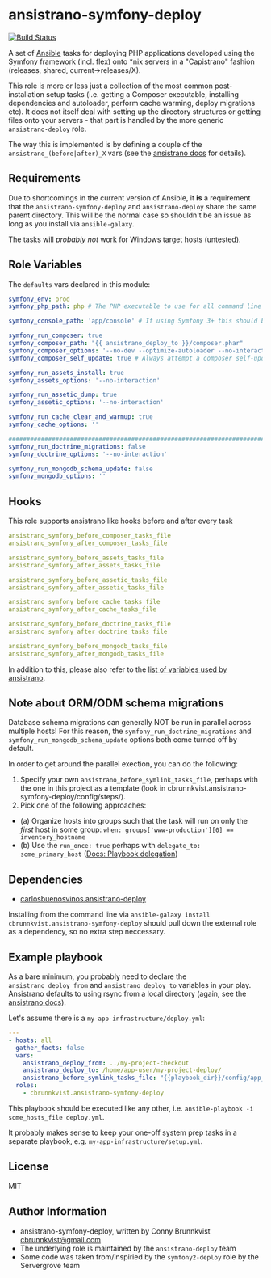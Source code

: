 ansistrano-symfony-deploy
=========

[![Build Status](https://travis-ci.org/cbrunnkvist/ansistrano-symfony-deploy.svg?branch=master)](https://travis-ci.org/cbrunnkvist/ansistrano-symfony-deploy)

A set of [Ansible](http://docs.ansible.com/) tasks for deploying PHP applications developed using the Symfony framework (incl. flex) onto *nix servers in a "Capistrano" fashion (releases, shared, current->releases/X).

This role is more or less just a collection of the most common post-installation setup tasks (i.e. getting a Composer executable, installing dependencies and autoloader, perform cache warming, deploy migrations etc). It does not itself deal with setting up the directory structures or getting files onto your servers - that part is handled by the more generic `ansistrano-deploy` role.

The way this is implemented is by defining a couple of the `ansistrano_(before|after)_X` vars (see the [ansistrano docs](https://github.com/ansistrano/deploy#main-workflow) for details).

Requirements
------------

Due to shortcomings in the current version of Ansible, it __is__ a requirement that the `ansistrano-symfony-deploy` and `ansistrano-deploy` share the same parent directory. This will be the normal case so shouldn't be an issue as long as you install via `ansible-galaxy`.

The tasks will _probably not_ work for Windows target hosts (untested).

Role Variables
--------------

The `defaults` vars declared in this module:

```YAML
symfony_env: prod
symfony_php_path: php # The PHP executable to use for all command line tasks

symfony_console_path: 'app/console' # If using Symfony 3+ this should be 'bin/console'

symfony_run_composer: true
symfony_composer_path: "{{ ansistrano_deploy_to }}/composer.phar"
symfony_composer_options: '--no-dev --optimize-autoloader --no-interaction'
symfony_composer_self_update: true # Always attempt a composer self-update

symfony_run_assets_install: true
symfony_assets_options: '--no-interaction'

symfony_run_assetic_dump: true
symfony_assetic_options: '--no-interaction'

symfony_run_cache_clear_and_warmup: true
symfony_cache_options: ''

###############################################################################
symfony_run_doctrine_migrations: false
symfony_doctrine_options: '--no-interaction'

symfony_run_mongodb_schema_update: false
symfony_mongodb_options: ''
```

Hooks
-----

This role supports ansistrano like hooks before and after every task

```YAML
ansistrano_symfony_before_composer_tasks_file
ansistrano_symfony_after_composer_tasks_file

ansistrano_symfony_before_assets_tasks_file
ansistrano_symfony_after_assets_tasks_file

ansistrano_symfony_before_assetic_tasks_file
ansistrano_symfony_after_assetic_tasks_file

ansistrano_symfony_before_cache_tasks_file
ansistrano_symfony_after_cache_tasks_file

ansistrano_symfony_before_doctrine_tasks_file
ansistrano_symfony_after_doctrine_tasks_file

ansistrano_symfony_before_mongodb_tasks_file
ansistrano_symfony_after_mongodb_tasks_file

```

In addition to this, please also refer to the [list of variables used by ansistrano](https://github.com/ansistrano/deploy#role-variables).

Note about ORM/ODM schema migrations
------------------------------------

Database schema migrations can generally NOT be run in parallel across multiple hosts! For this reason, the `symfony_run_doctrine_migrations` and `symfony_run_mongodb_schema_update` options both come turned off by default.

In order to get around the parallel exection, you can do the following:

1. Specify your own `ansistrano_before_symlink_tasks_file`, perhaps with the one in this project as a template (look in cbrunnkvist.ansistrano-symfony-deploy/config/steps/).
2. Pick one of the following approaches:
  - (a) Organize hosts into groups such that the task will run on only the _first_ host in some group:
    `when: groups['www-production'][0] == inventory_hostname`
  - (b) Use the `run_once: true` perhaps with `delegate_to: some_primary_host` ([Docs: Playbook delegation](http://docs.ansible.com/ansible/playbooks_delegation.html#run-once))

Dependencies
------------

- [carlosbuenosvinos.ansistrano-deploy](https://galaxy.ansible.com/list#/roles/1387)

Installing from the command line via `ansible-galaxy install cbrunnkvist.ansistrano-symfony-deploy` should pull down the external role as a dependency, so no extra step neccessary.

Example playbook
----------------

As a bare minimum, you probably need to declare the `ansistrano_deploy_from` and `ansistrano_deploy_to` variables in your play. Ansistrano defaults to using rsync from a local directory (again, see the [ansistrano docs](https://github.com/ansistrano/deploy)).

Let's assume there is a `my-app-infrastructure/deploy.yml`:
```YAML
---
- hosts: all
  gather_facts: false
  vars:
    ansistrano_deploy_from: ../my-project-checkout
    ansistrano_deploy_to: /home/app-user/my-project-deploy/
    ansistrano_before_symlink_tasks_file: "{{playbook_dir}}/config/app_specific_setup.yml"
  roles:
    - cbrunnkvist.ansistrano-symfony-deploy
```

This playbook should be executed like any other, i.e. `ansible-playbook -i some_hosts_file deploy.yml`.

It probably makes sense to keep your one-off system prep tasks in a separate playbook, e.g. `my-app-infrastructure/setup.yml`.

License
-------

MIT

Author Information
------------------

- ansistrano-symfony-deploy, written by Conny Brunnkvist <cbrunnkvist@gmail.com>
- The underlying role is maintained by the `ansistrano-deploy` team
- Some code was taken from/inspiried by the `symfony2-deploy` role by the Servergrove team
